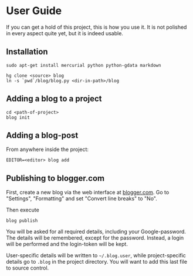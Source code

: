 User Guide
==========

If you can get a hold of this project, this is how you use it. It is not polished in every aspect quite yet, but it is indeed usable.


Installation
------------

	sudo apt-get install mercurial python python-gdata markdown
	
	hg clone <source> blog
	ln -s `pwd`/blog/blog.py <dir-in-path>/blog


Adding a blog to a project
--------------------------

	cd <path-of-project>
	blog init


Adding a blog-post
------------------

From anywhere inside the project:

	EDITOR=<editor> blog add


Publishing to blogger.com
-------------------------

First, create a new blog via the web interface at [blogger.com](http://blogger.com). Go to "Settings", "Formatting" and set "Convert line breaks" to "No".

Then execute

	blog publish

You will be asked for all required details, including your Google-password. The details will be remembered, except for the password. Instead, a login will be performed and the login-token will be kept.

User-specific details will be written to `~/.blog.user`, while project-specific details go to `.blog` in the project directory. You will want to add this last file to source control.
